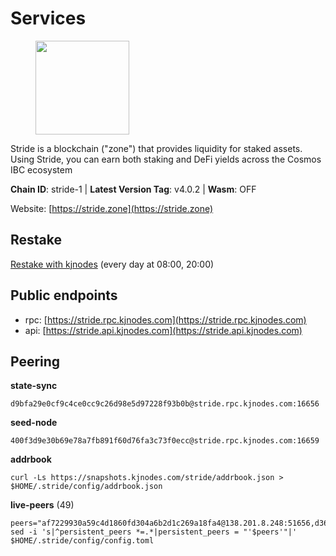 # Services

<figure><img src="https://raw.githubusercontent.com/kj89/testnet_manuals/main/pingpub/logos/stride.png" width="150" alt=""><figcaption></figcaption></figure>

Stride is a blockchain ("zone") that provides liquidity for staked assets.  Using Stride, you can earn both staking and DeFi yields across the Cosmos IBC ecosystem

**Chain ID**: stride-1 | **Latest Version Tag**: v4.0.2 | **Wasm**: OFF

Website: [https://stride.zone](https://stride.zone)

## Restake

[Restake with kjnodes](https://restake.app/stride/stridevaloper1j8gkhtllnp252l6g6zwzea30e7pvzqttr9768n) (every day at 08:00, 20:00)
## Public endpoints

* rpc: [https://stride.rpc.kjnodes.com](https://stride.rpc.kjnodes.com)
* api: [https://stride.api.kjnodes.com](https://stride.api.kjnodes.com)

## Peering

**state-sync**

```
d9bfa29e0cf9c4ce0cc9c26d98e5d97228f93b0b@stride.rpc.kjnodes.com:16656
```

**seed-node**

```
400f3d9e30b69e78a7fb891f60d76fa3c73f0ecc@stride.rpc.kjnodes.com:16659
```

**addrbook**
```
curl -Ls https://snapshots.kjnodes.com/stride/addrbook.json > $HOME/.stride/config/addrbook.json
```

**live-peers** (49)
```
peers="af7229930a59c4d1860fd304a6b2d1c269a18fa4@138.201.8.248:51656,d36ac7580cc8907a00b0add8c3b047caea6df4ed@107.155.67.202:26636,1e0e88fac793f68822d3ea8e952f2dc0f4c1ca57@142.132.135.125:20656,28db7a664e95241930c5680ad2e1480bed3fb99f@198.244.178.213:26656,4d17c6e85a1e6282efee950ff3dfe85b4b043f0f@148.251.51.144:26656,463b1dc6903455575079572fb23407be586f2a4b@185.16.39.37:26656,e37c0178e07c5de335c0e6293fec39b473e7f1e1@65.109.52.178:26656,b6bbf3fce8563bf55cee37776d1cfc3e6692c7e6@167.235.1.101:26656,950da031d9536b9fbd0e9f0c70d65740d11d0111@192.118.76.122:26656,b72d5281c9388ae9f1274ec3b92c1db17857a4b7@194.195.246.27:26656,233e06cfa51d53e186afe032e848f5c9f5cd4a01@83.171.248.3:26656,ebc272824924ea1a27ea3183dd0b9ba713494f83@185.16.39.158:26886,20f56a68a04eedc764b7e1b87b7032a50b9d4fe9@51.81.155.97:10456,6a6a70719d44dfdaa74a074f017dc1f1ff23da62@146.59.0.123:6000,06c309d890fe6a1e7d2ac0a600ab077d1e793e18@51.195.89.43:10156,6856de6f0c70a850db2b58deb43d568fced4a524@35.208.90.201:26656,5093547fdf0430143ac66b4ee55d80e6542a6c10@217.174.247.163:26656,4f9e3239a2bbf7d30ec9c0e5271a6f87fe6b3257@65.108.135.212:16656,a757fc9ea95a7f643d392ec9fdaa31cbf06e76d9@195.3.221.21:12256,91e2689222d249c2e5edc5e84612acb37de955d7@65.144.145.234:26656,ea6a7b2f366bc343f0670f1673fd86001dd08eb0@65.108.122.246:26636,7df044c837dcf94a9ec134ca9037e067b57e2dbc@65.109.28.224:14656,32326506894e6afb1ba402adee0d38bb152efa9c@65.109.28.177:26666,c124ce0b508e8b9ed1c5b6957f362225659b5343@144.76.177.187:26656,1ec2a654e00e22279ee50f13f074f2bce7218681@15.235.114.194:10156,bba10290da32f3cb41e15c3a192413666ce05cee@136.243.119.243:26656,d849878a2972dc8a79ae031e37eb977c56b85f49@13.215.125.32:26656,d77e7918b9f9e21ee60a8e03075ca3e5f7353912@162.55.4.253:26656,01899588499352857c214c50451c5fa59744ace2@88.99.161.228:26656,c9027c0429bca7dc7a441d7764d404d50694c225@66.206.17.178:26665,0e202ae079fb8b1849993ef6e6e6bd012b10374f@46.4.81.204:45656,97e4468ac589eac505a800411c635b14511a61bb@169.155.168.67:26656,dc9241e56b67b2d9b39a79f4aa9dc432d78c1dbc@195.3.223.204:10156,d13d51e660dbd89d6660ac9b61957c5e727efdae@135.181.130.145:6000,cd680cc992983e5c8244b5529034a2e362e7a6d3@93.159.134.157:26656,d056dcd5ac8dddb23e2962a5ade6ee51f9bfd785@162.19.89.8:10456,a3f95b0b15c31a68a7535f6068c4e14b95e90dcf@65.109.92.240:21016,df3f533e6b9776c11f08da804edcb810cbdd2080@65.108.234.23:12256,8d7d0f32d53467c4d5e8871faf4ec58ea970fed2@157.90.179.182:26456,d7a4597064b134b12755f6ddc0e6eef9e6d4adfa@164.152.160.97:26656,5285512b3ef0979823d43b4bdc393db31f11a84d@34.170.17.239:26656,6cceba286b498d4a1931f85e35ea0fa433373057@169.155.44.213:26656,d9bfa29e0cf9c4ce0cc9c26d98e5d97228f93b0b@65.109.88.38:16656,2254e6968e5c7ebc98ef5b79b388502fa44e10e1@5.161.134.44:26656,157000d06040f2a7b981c6f062da0c9da0e6e6af@194.163.163.0:26656,04b797b5a56fb939a97a3c7d9c3230d09b85e8d7@93.189.30.118:26656,e821acdaf0c7a3c60ea3cd4eb4a98a62dad06f58@43.201.12.41:26656,87ba7609ae2aae4c048ef83687fc913b8866cc0b@194.163.161.146:16656,5b20fde898024d705cba65ba9a9352f8a4a2d8d2@23.88.32.150:27012"
sed -i 's|^persistent_peers *=.*|persistent_peers = "'$peers'"|' $HOME/.stride/config/config.toml
```

